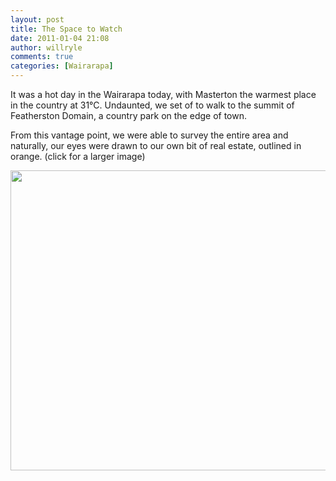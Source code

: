 ```yaml
---
layout: post
title: The Space to Watch
date: 2011-01-04 21:08
author: willryle
comments: true
categories: [Wairarapa]
---
```

It was a hot day in the Wairarapa today, with Masterton the warmest place in the country at 31°C. Undaunted, we set of to walk to the summit of Featherston Domain, a country park on the edge of town.

From this vantage point, we were able to survey the entire area and naturally, our eyes were drawn to our own bit of real estate, outlined in orange. (click for a larger image)

<a href="http://willryle.files.wordpress.com/2011/01/the-space-to-watch.jpg"><img class="alignleft size-full wp-image-198" title="The Space to Watch" src="http://willryle.files.wordpress.com/2011/01/the-space-to-watch.jpg" alt="" width="640" height="480" /></a>
